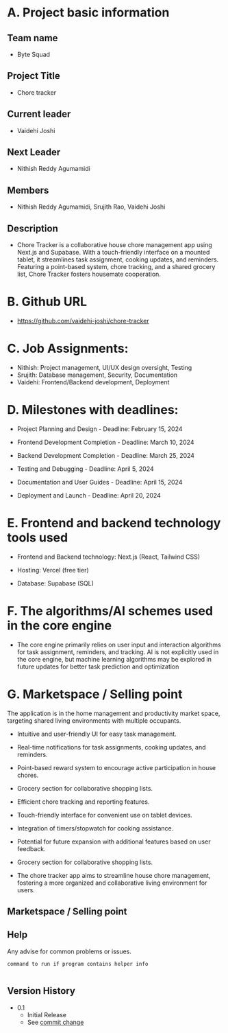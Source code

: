 
# A. Project basic information

## Team name 
* Byte Squad
## Project Title 
* Chore tracker
## Current leader
* Vaidehi Joshi
## Next Leader
* Nithish Reddy Agumamidi
## Members
* Nithish Reddy Agumamidi, Srujith Rao, Vaidehi Joshi

## Description

* Chore Tracker is a collaborative house chore management app using Next.js and Supabase. With a touch-friendly interface on a mounted tablet, it streamlines task assignment, cooking updates, and reminders. Featuring a point-based system, chore tracking, and a shared grocery list, Chore Tracker fosters housemate cooperation. 

# B. Github URL

* https://github.com/vaidehi-joshi/chore-tracker

# C. Job Assignments:

* Nithish: Project management, UI/UX design oversight, Testing
* Srujith: Database management, Security, Documentation
* Vaidehi: Frontend/Backend development, Deployment

# D. Milestones  with deadlines:
* Project Planning and Design - Deadline: February 15, 2024

* Frontend Development Completion - Deadline: March 10, 2024

* Backend Development Completion - Deadline: March 25, 2024

* Testing and Debugging - Deadline: April 5, 2024

* Documentation and User Guides - Deadline: April 15, 2024

* Deployment and Launch - Deadline: April 20, 2024

# E. Frontend and backend technology tools used

* Frontend and Backend technology: Next.js (React, Tailwind CSS)

* Hosting: Vercel (free tier)

* Database: Supabase (SQL)



# F. The algorithms/AI schemes used in the core engine

* The core engine primarily relies on user input and interaction algorithms for task assignment, reminders, and tracking. AI is not explicitly used in the core engine, but machine learning algorithms may be explored in future updates for better task prediction and optimization



# G. Marketspace / Selling point
The application is in the home management and productivity market space, targeting shared living environments with multiple occupants. 



* Intuitive and user-friendly UI for easy task management.

* Real-time notifications for task assignments, cooking updates, and reminders.

* Point-based reward system to encourage active participation in house chores.

* Grocery section for collaborative shopping lists.

* Efficient chore tracking and reporting features.

* Touch-friendly interface for convenient use on tablet devices.

* Integration of timers/stopwatch for cooking assistance.

* Potential for future expansion with additional features based on user feedback.

* Grocery section for collaborative shopping lists.

* The chore tracker app aims to streamline house chore management, fostering a more organized and collaborative living environment for users.




## Marketspace / Selling point



<!-- ## Getting Started

### Dependencies



### Installing


### Executing program

* How to run the program
* Step-by-step bullets
```
code blocks for commands
``` -->

## Help

Any advise for common problems or issues.
```
command to run if program contains helper info


```




## Version History

    
* 0.1
    * Initial Release
    * See [commit change]() 


<!-- ## Acknowledgments -->



